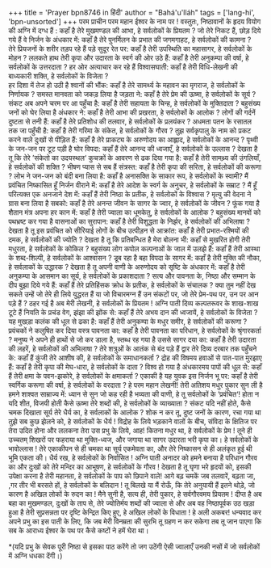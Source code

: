 +++
title = 'Prayer bpn8746 in हिंदी'
author = "Bahá'u'lláh"
tags = ['lang-hi', 'bpn-unsorted']
+++
परम प्राचीन परम महान ईश्वर के नाम पर !
वस्तुतः, निष्ठावानों के हृदय वियोग की अग्नि में दग्ध हैं : कहाँ है तेरे मुखमण्डल की आभा, हे सर्वलोकों के प्रियतम ?
जो तेरे निकट हैं, छोड़ दिये गये हैं वे निर्जन के
अंधकार में: कहाँ है तेरे पुनर्मिलन के प्रभात की
जगमगाहट, हे सर्वलोकों की कामना ?	
तेरे प्रियजनों के शरीर तड़प रहे हैं पड़े सुदूर	रेत
पर: कहाँ है तेरी उपस्थिति का महासागर, हे
सर्वलोकों के मोहन ?
ललकते हाथ तेरी कृपा और उदारता के स्वर्ग की ओर उठे हैं: कहाँ है तेरी अनुकम्पा की वर्षा, हे
सर्वलोकों के उत्तरदाता ?
हर ओर अत्याचार कर रहे हैं विश्वासघाती: कहाँ
है तेरी	विधि-लेखनी की बाध्यकारी शक्ति, हे
सर्वलोकों के विजेता ?	
हर दिशा में तेज हो उठी है श्वानों की भौंक: कहाँ है तेरे सामर्थ्‍य के महावन का मृगराज, हे सर्वलोकों के निर्णायक ?
समस्त मानवता को जकड़ लिया है जड़ता ने: कहाँ है तेरे प्रेम की ऊष्मा, हे सर्वलोकों के सूर्य ?
संकट अब अपने चरम पर आ पहुँचा है: कहाँ है तेरी सहायता के चिन्ह, हे सर्वलोकों के मुक्तिदाता ?
बहुसंख्य जनों को घेर लिया है अंधकार ने: कहाँ है तेरी आभा की प्रखरता, हे सर्वलोकों के आलोक ?
लोगों की गर्दनें दुष्टता से तनी हैं: कहाँ है तेरे प्रतिशोध की तलवार, हे सर्वलोकों के प्रलयंकर ?
अधमता पतन के रसातल तक जा पहुँची है: कहाँ है तेरी गरिमा के संकेत, हे सर्वलोकों के गौरव ?
तुझ सर्वकृपालु के नाम को प्रकट करने वाले दुःखों से पीड़ित हैं: कहाँ है तेरे प्राकट्य के अरुणोदय का आह्लाद, हे सर्वलोकों के आनन्द ?
पृथ्वी के जन-जन पर टूट पड़ी है घोर विपदा: कहाँ हैं तेरे आनन्द की ध्वजाएँ, हे सर्वलोकों के उल्लास ?
देखता है तू कि तेरे ’संकेतो का उदयस्थल‘ कुचक्रों के आवरण से ढक दिया गया है: कहाँ है तेरी सामथ्र्य की उंगलियाँ, हे सर्वलोकों की शक्ति ?
भीषण प्यास से सब हैं संत्रस्त: कहाँ है तेरी कृपा की सरिता, हे सर्वलोकों की करूणा ?
लोभ ने जन-जन को बंदी बना लिया है: कहाँ है अनासक्ति के साकार रूप, हे सर्वलोकों के स्वामी?
मैं प्रवंचित निष्कासित हूँ निर्जन वीराने में: कहाँ है तेरे आदेश के स्वर्ग के अनुचर, हे सर्वलोकों के सम्राट ?
मैं हूँ परित्यक्त एक अनजाने देश में: कहाँ हैं तेरी निष्ठा के प्रतीक, हे सर्वलोकों के विश्वास ?
मृत्यु की वेदना ने ग्रास बना लिया है सबको: कहाँ है तेरे अनन्त जीवन के सागर के ज्वार, हे सर्वलोकों के जीवन ?
फूंक गया है शैतान मंत्र अपना हर कान में: कहाँ है तेरी ज्वाला का धूमकेतु, हे सर्वलोकों के आलोक ?
बहुसंख्य मानवों को पथभ्रष्ट कर गया है वासनाओं का सुरापान: कहाँ है तेरी विशुद्धता के निर्झर, हे सर्वलोकों की अभिलाषा ?
देखता है तू इस प्रवंचित को सीरियाई लोगों के बीच उत्पीड़न से आक्रांत: कहाँ है तेरी प्रभात-रश्मियों की दमक, हे सर्वलोकों की ज्योति ?
देखता है तू कि प्रतिबन्धित है मेरा बोलना भी: कहाँ से मुखरित होगी तेरी मधुरता, हे सर्वलोकों के कोकिल ?
बहुसंख्य लोग कपोल कल्पनाओं के जाल में उलझे हैं: कहाँ हैं तेरी आस्था के शब्द-शिल्पी, हे सर्वलोकों के आश्वासन ?
डूब रहा है बहा विपदा के सागर में: कहाँ है तेरी मुक्ति की नौका, हे सर्वलाकों के उद्धारक ?
देखता है तू अपनी वाणी के अरुणोदय को सृष्टि के अंधकार में: कहाँ है तेरी अनुकम्पा के आसमान का सूर्य, हे सर्वलोकों के प्रकाशदाता ?
सत्य और पावनता के, निष्ठा और सम्मान के दीप बुझा दिये गये हैं: कहाँ हैं तेरे प्रतिहिंसक क्रोध के प्रतीक, हे सर्वलोकों के संचालक ?
क्या तुम नहीं देख सकते उन्हें जो तेरे ही लिये युद्धरत हैं या जो विचारमग्न हैं उन संकटों पर, जो तेरे प्रेम-पथ पर, उन पर आन पड़े हैं ? ठहर गई है अब मेरी लेखनी, हे सर्वलोकों के प्रियतम !
अग्नि पाती दिव्य कल्पतरूवर के शाख-शाख टूटे हैं नियति के प्रचंड वेग, झंझा की झोंक से: कहाँ हैं तेरे अभय दान की ध्वजायें, हे सर्वलोकों के विजेता ?
यह मुखड़ा कलंक की धूल से ढका है: कहाँ हैं तेरी अनुकम्पा के मधुर समीर, हे सर्वलोकों की करूणा ?
प्रवंचकों ने कलुषित कर दिया वस्त्र पावनता का: कहाँ है तेरी पावनता का परिधान, हे सर्वलोकों के श्रृंगारकर्ता ?
मनुष्य ने अपने ही हाथों से जो कर डाला है, स्तब्ध रह गया है उससे सागर दया का: कहाँ है तेरी उदारता की लहरें, हे सर्वलोकों की अभिलाषा ?
तेरे शत्रुओं के आतंक से बंद पड़े हैं द्वार तेरे दिव्य दरबार तक पहुँचने के: कहाँ हैं कुंजी तेरे आशीष की, हे सर्वलोकों के समाधानकर्ता ?
द्रोह की विषमय हवाओं से पात-पात मुरझाए हैं: कहाँ है तेरी कृपा की मेघ-धारा, हे सर्वलोकों के दाता ?
विश्व हो गया है अंधकारमय पापों की धूल से: कहाँ हैं तेरी क्षमा के पवन-झकोरे, हे सर्वलोकों के क्षमाकर्ता ?
एकाकी है यह युवक इस निर्जन भू पर: कहाँ है तेरी स्वर्गिक करूणा की वर्षा, हे सर्वलोकों के वरदाता ?
हे परम महान लेखनी! तेरी अतिशय मधुर पुकार सुन ली है हमने शाश्वत साम्राज्य में: ध्यान से सुन जो कह रही है भव्यता की वाणी, हे तू सर्वलोकों के ’प्रवंचित‘!
होता न यदि शीत, विजयी होती कैसे ऊष्मा तेरे शब्दों की, हे सर्वलोकों के व्याख्याता ?
संकट यदि नहीं होते, कैसे चमक दिखाता सूर्य तेरे धैर्य का, हे सर्वलाकों के आलोक ?
शोक न कर तू, दुष्ट जनों के कारण, रचा गया था तुझे सब कुछ झेलने को, हे सर्वलोकों के धैर्य !
विद्रोह के लिये भड़काने वालों के बीच, संविदा के क्षितिज पर तेरा उदित होना और ललकना तेरा उस प्रभु के लिये, आह! कितना मधुर था, हे सर्वलोकों के प्रेम !
तूने ही उच्चतम् शिखरों पर फहराया था मुक्ति-ध्वज, और जगाया था सागर उदारता भरी कृपा का। हे सर्वलोकों के भावोल्लास !
तेरे एकाकीपन से ही चमका था सूर्य एकमेवता का, और तेरे निष्कासन से ही अलंकृत हुई थी भूमि एकता की। धैर्य रख, हे सर्वलोकों के निर्वासित !
 अग्नि पाती अनादर को हमने बनाया है परिधान गौरव का और दुःखों को तेरे मन्दिर का आभूषण, हे सर्वलोकों के गौरव !
देखता है तू घृणा भरे हृदयों को, इसकी उपेक्षा करना है तेरी महानता, हे सर्वलोकों के पाप को छिपाने वाले! आगे बढ़ चमकें जब तलवारें, बढ़ता जा, ,गर तीर भी बरसते हों, हे सर्वलोकों के बलिदान !
तू बिलखे या मैं रोऊँ, कि तेरे अनुयायी हैं इतने थोड़े, जो कारण है अखिल लोकों के रुदन का ! मैने सुनी है, सत्य ही, तेरी पुकार, हे सर्वगौरवमय प्रियतम !
दीप्त है अब बहा का मुखमण्डल, दुःखों के ताप से, तेरे ज्योतिर्मय शब्दों की ज्वाला से और अब वह निष्ठापूर्वक उठ खड़ा हुआ है तेरी सुप्रसन्नता पर दृष्टि केन्द्रित किए हुए, हे अखिल लोकों के विधाता !
हे अली अकबर! धन्यवाद कर अपने प्रभु का इस पाती के लिए, कि जब मेरी विनम्रता की सुरभि तू ग्रहण न कर सकेगा तब तू जान पाएगा कि सब के आराध्य ईश्वर के पथ पर कैसे कष्टों ने हमें घेरा था।

*(यदि प्रभु के सेवक पूरी निष्ठा से इसका पाठ करेंगे तो जग उठेंगी ऐसी ज्वालाएँ उनकी नसों में जो सर्वलोकों में अग्नि धधका देंगी।)
